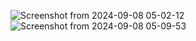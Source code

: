 
![Screenshot from 2024-09-08 05-02-12](https://github.com/user-attachments/assets/e00cd139-53f4-4ac9-a016-de0c12f837d3)
![Screenshot from 2024-09-08 05-09-53](https://github.com/user-attachments/assets/450694cf-bb07-4908-9517-729a0cadcfac)
